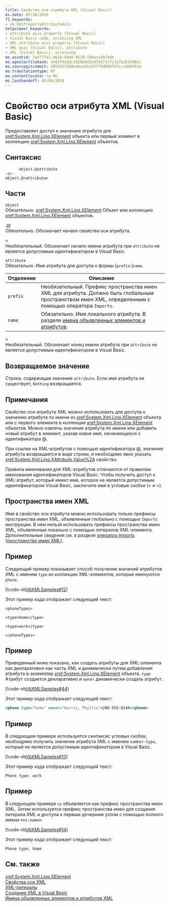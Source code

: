 ```yaml
---
title: Свойство оси атрибута XML (Visual Basic)
ms.date: 07/20/2015
f1_keywords:
- vb.XmlPropertyAttributeAxis
helpviewer_keywords:
- attribute axis property [Visual Basic]
- Visual Basic code, accessing XML
- XML attribute axis property [Visual Basic]
- XML axis [Visual Basic], attribute
- XML [Visual Basic], accessing
ms.assetid: 7a4777e1-0618-4de9-9510-fb9ace2bf4db
ms.openlocfilehash: 3e02fd2ddc3928bdd2e9741737fc31fb2b16901c
ms.sourcegitcommit: 3d5d33f384eeba41b2dff79d096f47ccc8d8f03d
ms.translationtype: MT
ms.contentlocale: ru-RU
ms.lasthandoff: 05/04/2018
---
```

# <a name="xml-attribute-axis-property-visual-basic"></a>Свойство оси атрибута XML (Visual Basic)
Предоставляет доступ к значению атрибута для <xref:System.Xml.Linq.XElement> объекта или первый элемент в коллекцию <xref:System.Xml.Linq.XElement> объектов.  
  
## <a name="syntax"></a>Синтаксис  
  
```  
      object.@attribute  
-or-  
object.@<attribute>  
```  
  
## <a name="parts"></a>Части  
 `object`  
 Обязательно. <xref:System.Xml.Linq.XElement> Объект или коллекцию <xref:System.Xml.Linq.XElement> объектов.  
  
 .@  
 Обязательно. Обозначает начало свойства оси атрибута.  
  
 <  
 Необязательный. Обозначает начало имени атрибута при `attribute` не является допустимым идентификатором в Visual Basic.  
  
 `attribute`  
 Обязательно. Имя атрибута для доступа к формы [`prefix`:]`name`.  
  
|Отделение|Описание|  
|----------|-----------------|  
|`prefix`|Необязательный. Префикс пространства имен XML для атрибута. Должно быть глобальным пространством имен XML, определенным с помощью оператора `Imports`.|  
|`name`|Обязательно. Имя локального атрибута. В разделе [имена объявленных элементов и атрибутов](../../../visual-basic/programming-guide/language-features/xml/names-of-declared-xml-elements-and-attributes.md).|  
  
 \>  
 Необязательный. Обозначает конец имени атрибута при `attribute` не является допустимым идентификатором в Visual Basic.  
  
## <a name="return-value"></a>Возвращаемое значение  
 Строка, содержащая значение `attribute`. Если имя атрибута не существует, `Nothing` возвращается.  
  
## <a name="remarks"></a>Примечания  
 Свойство оси атрибута XML можно использовать для доступа к значению атрибута по имени из <xref:System.Xml.Linq.XElement> объекта или с первого элемента в коллекции <xref:System.Xml.Linq.XElement> объектов. Можно извлечь значение атрибута по имени или добавить новый атрибут в элемент, указав новое имя, начинающееся с идентификатора @.  
  
 При ссылке на XML-атрибутов с помощью идентификатора @, значение атрибута возвращается в виде строки, и необходимо явно указать <xref:System.Xml.Linq.XAttribute.Value%2A> свойство.  
  
 Правила именования для XML-атрибутов отличаются от правилам именования идентификаторов Visual Basic. Чтобы получить доступ к XML-атрибут, который имеет имя, которое не является допустимым идентификатором Visual Basic, заключите имя в угловые скобки (\< и >).  
  
## <a name="xml-namespaces"></a>Пространства имен XML  
 Имя в свойство оси атрибута можно использовать только префиксы пространства имен XML, объявленные глобально с помощью `Imports` инструкции. В нем нельзя использовать префиксы пространства имен XML, объявленные локально с помощью литералов XML-элемента. Дополнительные сведения см. в разделе [оператор Imports (пространство имен XML)](../../../visual-basic/language-reference/statements/imports-statement-xml-namespace.md).  
  
## <a name="example"></a>Пример  
 Следующий пример показывает способ получения значений атрибутов XML с именем `type` из коллекции XML-элементов, которые именуются `phone`.  
  
 [!code-vb[VbXMLSamples#12](../../../visual-basic/language-reference/operators/codesnippet/VisualBasic/xml-attribute-axis-property_1.vb)]  
  
 Этот пример кода отображает следующий текст:  
  
 `<phoneTypes>`  
  
 `<type>home</type>`  
  
 `<type>work</type>`  
  
 `</phoneTypes>`  
  
## <a name="example"></a>Пример  
 Приведенный ниже показано, как создать атрибуты для XML-элемента как декларативно как часть XML и динамически путем добавления атрибута в экземпляр <xref:System.Xml.Linq.XElement> объекта. `type` Атрибут создается декларативно и `owner` динамически создать атрибут.  
  
 [!code-vb[VbXMLSamples#44](../../../visual-basic/language-reference/operators/codesnippet/VisualBasic/xml-attribute-axis-property_2.vb)]  
  
 Этот пример кода отображает следующий текст:  
  
```xml  
<phone type="home" owner="Harris, Phyllis">206-555-0144</phone>  
```  
  
## <a name="example"></a>Пример  
 В следующем примере используется синтаксис угловых скобок, необходимо получить значение атрибута XML с именем `number-type`, который не является допустимым идентификатором в Visual Basic.  
  
 [!code-vb[VbXMLSamples#13](../../../visual-basic/language-reference/operators/codesnippet/VisualBasic/xml-attribute-axis-property_3.vb)]  
  
 Этот пример кода отображает следующий текст:  
  
 `Phone type: work`  
  
## <a name="example"></a>Пример  
 В следующем примере `ns` объявляется как префикс пространства имен XML. Затем используется префикс пространства имен для создания литерала XML и доступа к первым дочерним узлом с помощью полного имени «`ns:name`».  
  
 [!code-vb[VbXMLSamples#14](../../../visual-basic/language-reference/operators/codesnippet/VisualBasic/xml-attribute-axis-property_4.vb)]  
  
 Этот пример кода отображает следующий текст:  
  
 `Phone type: home`  
  
## <a name="see-also"></a>См. также  
 <xref:System.Xml.Linq.XElement>  
 [Свойства оси XML](../../../visual-basic/language-reference/xml-axis/xml-axis-properties.md)  
 [XML-литералы](../../../visual-basic/language-reference/xml-literals/index.md)  
 [Создание XML в Visual Basic](../../../visual-basic/programming-guide/language-features/xml/creating-xml.md)  
 [Имена объявленных элементов и атрибутов XML](../../../visual-basic/programming-guide/language-features/xml/names-of-declared-xml-elements-and-attributes.md)
